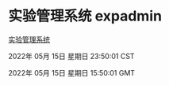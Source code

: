 # 实验管理系统 expadmin
[实验管理系统](http://59.174.24.229:56808/expadmin-782313d2-e1b1-4ea7-932e-3a55e6a1a4d0/)

2022年 05月 15日 星期日 23:50:01 CST

2022年 05月 15日 星期日 15:50:01 GMT
